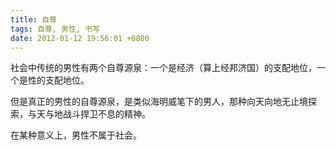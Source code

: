 ```yaml
---
title: 自尊
tags: 自尊, 男性, 书写
date: 2012-01-12 19:56:01 +0800
---
```



社会中传统的男性有两个自尊源泉：一个是经济（算上经邦济国）的支配地位，一个是性的支配地位。

但是真正的男性的自尊源泉，是类似海明威笔下的男人，那种向天向地无止境探索，与天与地战斗捍卫不息的精神。

在某种意义上，男性不属于社会。


